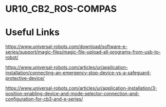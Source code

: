 # UR10_CB2_ROS-COMPAS

# Useful Links

https://www.universal-robots.com/download/software-e-series/support/magic-files/magic-file-upload-all-programs-from-usb-to-robot/ <br>

https://www.universal-robots.com/articles/ur/application-installation/connecting-an-emergency-stop-device-vs-a-safeguard-protective-device/ <br>

https://www.universal-robots.com/articles/ur/application-installation/3-position-enabling-device-and-mode-selector-connection-and-configuration-for-cb3-and-e-series/
